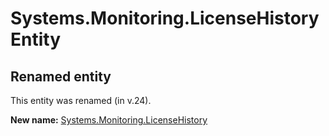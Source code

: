 # Systems.Monitoring.LicenseHistory Entity

## Renamed entity

This entity was renamed (in v.24).

**New name:** [Systems.Monitoring.LicenseHistory](Systems.Monitoring.LicenseHistory.md)
